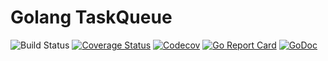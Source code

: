 # Golang TaskQueue

![Build Status](https://travis-ci.org/drrzmr/taskqueue-go.svg?branch=master)
[![Coverage Status](https://coveralls.io/repos/github/drrzmr/taskqueue-go/badge.svg?branch=master)](https://coveralls.io/github/drrzmr/taskqueue-go?branch=master)
[![Codecov](https://codecov.io/gh/drrzmr/taskqueue-go/branch/master/graph/badge.svg)](https://codecov.io/gh/drrzmr/taskqueue-go)
[![Go Report Card](https://goreportcard.com/badge/github.com/drrzmr/taskqueue-go)](https://goreportcard.com/report/github.com/drrzmr/taskqueue-go)
[![GoDoc](https://godoc.org/github.com/drrzmr/taskqueue-go?status.png)](https://godoc.org/github.com/drrzmr/taskqueue-go)
